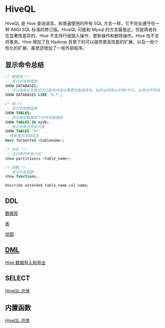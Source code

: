# HiveQL

HiveQL 是 Hive 查询语言。和普遍使用的所有 SQL 方言一样，它不完全遵守任一种 ANSI SQL 标准的修订版。HiveQL 可能和 Mysql 的方言最接近，但是两者存在显著性差异的。Hive 不支持行级插入操作、更新操作和删除操作。Hive 也不支持事务。Hive 增加了在 Hadoop 背景下的可以提供更高性能的扩展，以及一些个性化的扩展，甚至还增加了一些外部程序。

## 显示命令总结

```sql
/* 数据库 */
-- 显示所有数据库
SHOW DATABASES;
-- 可以使用正则表达式匹配来帅选出需要的数据库名，如列出所有以字母h开头，以其他字符结尾的数据库
SHOW DATABASES LIKE 'h.*';

/* 表 */
-- 显示所有数据表
SHOW TABLES;
-- 显示指定数据库下的所有数据表
SHOW TABLES IN mydb;
-- 按正则表达式显示表
SHOW TABLES 'h*'
--查看表的详细信息
desc formatted <tablename>;

/* 分区 */
-- 显示表的所有分区
show partitioins <table_name>;

/* 函数 */
-- 显示所有函数
show functions;

describe extended table_name.col_name;
```

## DDL

[数据库](Hive/HiveQL/DDL/数据库.md)

[表](Hive/HiveQL/DDL/表.md)

[视图](Hive/HiveQL/DDL/视图.md)

## [DML](Hive/HiveQL/DML/README.md)

[Hive 数据导入和导出](Hive/HiveQL/DML/Hive数据导入和导出.md)

## SELECT

[HiveQL 总体](Hive/HiveQL/SELECT.md)

## 内置函数

[HiveQL 总体](Hive/HiveQL/Hive内置函数.md)
